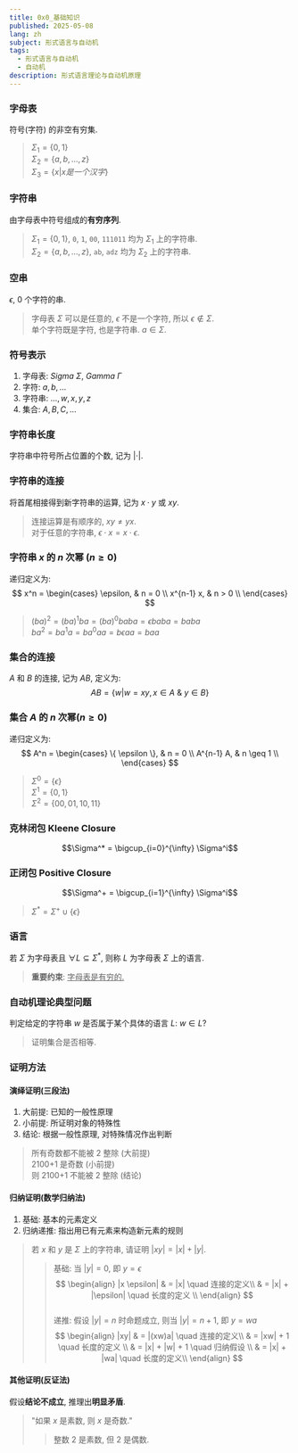 ```yaml
---
title: 0x0_基础知识
published: 2025-05-08
lang: zh
subject: 形式语言与自动机
tags:
  - 形式语言与自动机
  - 自动机
description: 形式语言理论与自动机原理
---
```


### 字母表

符号(字符) 的非空有穷集.  

> $\Sigma_{1} = \{ 0,1 \}$  
> $\Sigma_{2} = \{a,b,\dots,z \}$  
> $\Sigma_{3} = \{x | x 是一个汉字\}$  

### 字符串

由字母表中符号组成的**有穷序列**.  

> $\Sigma_{1} = \{ 0,1 \}$, `0`, `1`, `00`, `111011` 均为 $\Sigma_{1}$ 上的字符串.  
> $\Sigma_{2} = \{a,b,\dots,z \}$, `ab`, `adz` 均为 $\Sigma_{2}$ 上的字符串.  

### 空串  

$\epsilon$, 0 个字符的串.  

> 字母表 $\Sigma$ 可以是任意的, $\epsilon$ 不是一个字符, 所以 $\epsilon \notin \Sigma$.  
> 单个字符既是字符, 也是字符串. $a \in \Sigma$.  

### 符号表示  

 1. 字母表:  $Sigma \ \Sigma$, $Gamma \ \Gamma$  
 2. 字符: $a,b,\dots$  
 3. 字符串: $\dots, w, x, y, z$  
 4. 集合: $A,B,C,\dots$  

### 字符串长度  

字符串中符号所占位置的个数, 记为 $| \cdot|$.  

### 字符串的连接

将首尾相接得到新字符串的运算, 记为 $x \cdot y$ 或 $xy$.  

> 连接运算是有顺序的, $xy \neq yx$.  
> 对于任意的字符串, $\epsilon \cdot x = x \cdot \epsilon$.  

### 字符串 $x$ 的 $n$ 次幂 ($n \geq 0$)  

递归定义为:  
$$
x^n =  
\begin{cases}  
\epsilon, & n = 0 \\  
x^{n-1} x, & n > 0 \\
\end{cases}
$$

> $(ba)^2 = (ba)^1ba = (ba)^0baba = \epsilon baba = baba$  
> $b a^2 = b a^1 a = b a^0 aa = b \epsilon aa = baa$  

### 集合的连接

$A$ 和 $B$ 的连接, 记为 $AB$, 定义为:
$$AB = \{ w | w = xy, x \in A \ \& \ y \in B \}$$

### 集合 $A$ 的 $n$ 次幂($n \geq 0$)  

递归定义为:  
$$
A^n =
\begin{cases}
\{ \epsilon \}, & n = 0 \\
A^{n-1} A, & n \geq 1 \\
\end{cases}
$$

> $\Sigma^0 = \{ \epsilon \}$  
> $\Sigma^1 = \{ 0,1 \}$  
> $\Sigma^2 = \{ 00,01,10,11 \}$  

### 克林闭包 Kleene Closure  

$$\Sigma^* = \bigcup_{i=0}^{\infty} \Sigma^i$$  

### 正闭包 Positive Closure

$$\Sigma^+ = \bigcup_{i=1}^{\infty} \Sigma^i$$

> $\Sigma^* = \Sigma^+ \cup \{ \epsilon \}$  

### 语言  

若 $\Sigma$ 为字母表且 $\forall L \subseteq \Sigma^*$, 则称 $L$ 为字母表 $\Sigma$ 上的语言.  

> **重要约束**: <u>字母表是有穷的.</u>

### 自动机理论典型问题

判定给定的字符串 $w$ 是否属于某个具体的语言 $L$: $w \in L ?$  

> 证明集合是否相等.  

### 证明方法
#### 演绎证明(三段法)  

1. 大前提: 已知的一般性原理  
2. 小前提: 所证明对象的特殊性  
3. 结论: 根据一般性原理, 对特殊情况作出判断  

> 所有奇数都不能被 2 整除 (大前提)  
> 2100+1 是奇数 (小前提)  
> 则 2100+1 不能被 2 整除 (结论)  

#### 归纳证明(数学归纳法)  

1. 基础: 基本的元素定义  
2. 归纳递推: 指出用已有元素来构造新元素的规则  

> 若 $x$ 和 $y$ 是 $\Sigma$ 上的字符串,  请证明 $|xy| = |x| + |y|$.  
>> 基础: 当 $|y| = 0$, 即 $y = \epsilon$  
>> $$
>> \begin{align}
>> |x \epsilon| & = |x| \quad 连接的定义\\
>> & = |x| + |\epsilon| \quad 长度的定义 \\
>> \end{align}
>> $$  
>> 递推: 假设 $|y| = n$ 时命题成立, 则当 $|y| = n+1$, 即 $y = wa$
>> $$
>> \begin{align}
>> |xy| & = |(xw)a| \quad 连接的定义\\
>> & = |xw| + 1  \quad 长度的定义 \\
>> & = |x| + |w| + 1  \quad 归纳假设 \\
>> & = |x| + |wa|  \quad 长度的定义\\
>> \end{align}
>> $$

#### 其他证明(反证法)  

假设**结论不成立**, 推理出**明显矛盾**.  

> "如果 $x$ 是素数, 则 $x$ 是奇数."  
>> 整数 2 是素数, 但 2 是偶数.  
